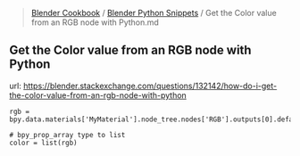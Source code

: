 > [Blender Cookbook](../README.md) / [Blender Python Snippets](README.md) / Get the Color value from an RGB node with Python.md
## Get the Color value from an RGB node with Python
url: https://blender.stackexchange.com/questions/132142/how-do-i-get-the-color-value-from-an-rgb-node-with-python

```
rgb = bpy.data.materials['MyMaterial'].node_tree.nodes['RGB'].outputs[0].default_value

# bpy_prop_array type to list
color = list(rgb)
```